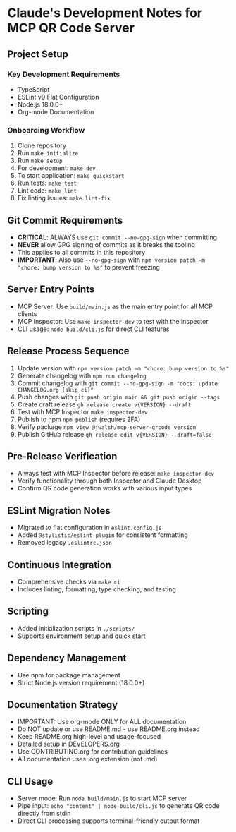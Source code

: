 # Claude's Development Notes for MCP QR Code Server

## Project Setup

### Key Development Requirements
- TypeScript
- ESLint v9 Flat Configuration
- Node.js 18.0.0+
- Org-mode Documentation

### Onboarding Workflow
1. Clone repository
2. Run `make initialize`
3. Run `make setup`
4. For development: `make dev`
5. To start application: `make quickstart`
6. Run tests: `make test`
7. Lint code: `make lint`
8. Fix linting issues: `make lint-fix`

## Git Commit Requirements
- **CRITICAL**: ALWAYS use `git commit --no-gpg-sign` when committing
- **NEVER** allow GPG signing of commits as it breaks the tooling
- This applies to all commits in this repository
- **IMPORTANT**: Also use `--no-gpg-sign` with `npm version patch -m "chore: bump version to %s"` to prevent freezing

## Server Entry Points
- MCP Server: Use `build/main.js` as the main entry point for all MCP clients
- MCP Inspector: Use `make inspector-dev` to test with the inspector
- CLI usage: `node build/cli.js` for direct CLI features

## Release Process Sequence
1. Update version with `npm version patch -m "chore: bump version to %s"`  
2. Generate changelog with `npm run changelog`
3. Commit changelog with `git commit --no-gpg-sign -m "docs: update CHANGELOG.org [skip ci]"`
4. Push changes with `git push origin main && git push origin --tags`
5. Create draft release `gh release create v{VERSION} --draft`
6. Test with MCP Inspector `make inspector-dev`
7. Publish to npm `npm publish` (requires 2FA)
8. Verify package `npm view @jwalsh/mcp-server-qrcode version` 
9. Publish GitHub release `gh release edit v{VERSION} --draft=false`

## Pre-Release Verification
- Always test with MCP Inspector before release: `make inspector-dev`
- Verify functionality through both Inspector and Claude Desktop
- Confirm QR code generation works with various input types

## ESLint Migration Notes
- Migrated to flat configuration in `eslint.config.js`
- Added `@stylistic/eslint-plugin` for consistent formatting
- Removed legacy `.eslintrc.json`

## Continuous Integration
- Comprehensive checks via `make ci`
- Includes linting, formatting, type checking, and testing

## Scripting
- Added initialization scripts in `./scripts/`
- Supports environment setup and quick start

## Dependency Management
- Use npm for package management
- Strict Node.js version requirement (18.0.0+)

## Documentation Strategy
- IMPORTANT: Use org-mode ONLY for ALL documentation
- Do NOT update or use README.md - use README.org instead
- Keep README.org high-level and usage-focused
- Detailed setup in DEVELOPERS.org
- Use CONTRIBUTING.org for contribution guidelines
- All documentation uses .org extension (not .md)

## CLI Usage
- Server mode: Run `node build/main.js` to start MCP server
- Pipe input: `echo "content" | node build/cli.js` to generate QR code directly from stdin
- Direct CLI processing supports terminal-friendly output format
